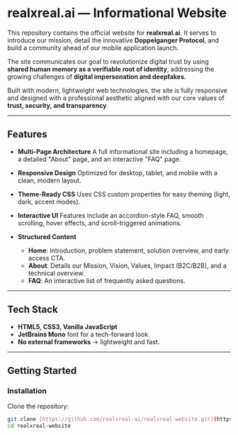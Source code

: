 # realxreal.ai — Informational Website

This repository contains the official website for **realxreal.ai**. It serves to introduce our mission, detail the innovative **Doppelganger Protocol**, and build a community ahead of our mobile application launch.

The site communicates our goal to revolutionize digital trust by using **shared human memory as a verifiable root of identity**, addressing the growing challenges of **digital impersonation and deepfakes**.

Built with modern, lightweight web technologies, the site is fully responsive and designed with a professional aesthetic aligned with our core values of **trust, security, and transparency**.

---

## Features

* **Multi-Page Architecture**
    A full informational site including a homepage, a detailed "About" page, and an interactive "FAQ" page.

* **Responsive Design**
    Optimized for desktop, tablet, and mobile with a clean, modern layout.

* **Theme-Ready CSS**
    Uses CSS custom properties for easy theming (light, dark, accent modes).

* **Interactive UI**
    Features include an accordion-style FAQ, smooth scrolling, hover effects, and scroll-triggered animations.

* **Structured Content**
    * **Home**: Introduction, problem statement, solution overview, and early access CTA.
    * **About**: Details our Mission, Vision, Values, Impact (B2C/B2B), and a technical overview.
    * **FAQ**: An interactive list of frequently asked questions.

---

## Tech Stack

* **HTML5, CSS3, Vanilla JavaScript**
* **JetBrains Mono** font for a tech-forward look.
* **No external frameworks** → lightweight and fast.

---

## Getting Started

### Installation

Clone the repository:

```bash
git clone [https://github.com/realxreal-ai/realxreal-website.git](https://github.com/realxreal-ai/realxreal-website.git)
cd realxreal-website
